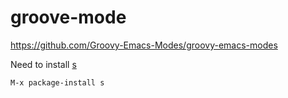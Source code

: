 # groove-mode

https://github.com/Groovy-Emacs-Modes/groovy-emacs-modes

Need to install [s](https://github.com/magnars/s.el)

```shell
M-x package-install s
```
